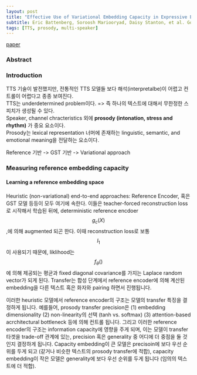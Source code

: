 ```yaml
---
layout: post
title: "Effective Use of Variational Embedding Capacity in Expressive End-to-End Speech Synthesis"
subtitle: Eric Battenberg, Soroosh Mariooryad, Daisy Stanton, et al. Google Research. arXiv 2019.
tags: [TTS, prosody, multi-speaker]
---
```

[paper](https://arxiv.org/abs/1906.03402)

### Abstract

### Introduction
TTS 기술이 발전했지만, 전통적인 TTS 모델들 보다 해석(interpretalbe)이 어렵고 컨트롤이 어렵다고 종종 보여진다.  
TTS는 underdetermined problem이다. => 즉 하나의 텍스트에 대해서 무한정한 스피치가 생성될 수 있다.  
Speaker, channel chracteristics 외에 **prosody (intonation, stress and rhythm)** 가 중요 요소이다.  
Prosody는 lexical representation 너머에 존재하는 linguistic, semantic, and emotional meaning을 전달하는 요소이다.  

Reference 기반 -> GST 기반 -> Variational approach

### Measuring reference embedding capacity
#### Learning a reference embedding space
Heuristic (non-variational) end-to-end approaches: Reference Encoder, 혹은 GST 모델 등등이 모두 여기에 속한다. 이들은 teacher-forced reconstruction loss로 시작해서 학습된 뒤에, deterministic reference encdoer $$g_c(X)$$,에 의해 augmented 되곤 한다. 이때 reconstruction loss로 보통 $$l_1$$이 사용되기 때문에, liklihood는 $$f_\theta()$$에 의해 제공되는 평균과 fixed diagonal covariance를 가지는 Laplace random vector가 되게 된다. Transfer는 합성 단계에서 reference encoder에 의해 계산된 embedding을 다른 텍스트 혹은 화자와 pairing 하면서 진행됩니다.

이러한 heuristic 모델에서 reference encoder의 구조는 모델의 transfer 특징을 결정하게 됩니다. 예를들어, prosody transfer precision은 (1) embedding dimensionality (2) non-linearity의 선택 (tanh vs. softmax) (3) attention-based acrchitectural bottleneck 등에 의해 컨트롤 됩니다. 그리고 이러한 reference encoder의 구조는 information capacity에 영향을 주게 되며, 이는 모델이 transfer 타겟을 trade-off 관계에 있는, precision 혹은 generality 중 어디에 더 중점을 둘 것인지 결정하게 됩니다. Capacity embedding이 큰 모델은 precisoin에 보다 우선 순위를 두게 되고 (같거나 비슷한 텍스트의 prosody transfer에 적합), capacity embedding이 작은 모델은 generality에 보다 우선 순위를 두게 됩니다 (임의의 텍스트에 더 적합). 


